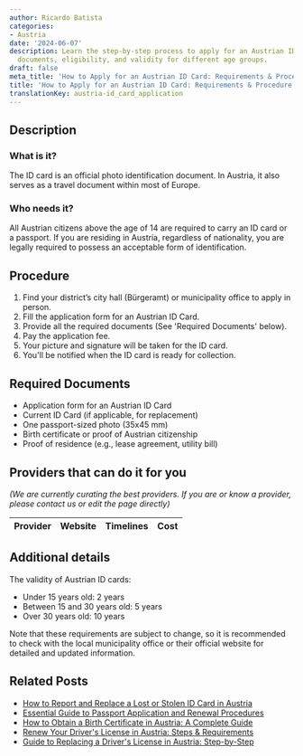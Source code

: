 ```yaml
---
author: Ricardo Batista
categories:
- Austria
date: '2024-06-07'
description: Learn the step-by-step process to apply for an Austrian ID card, required
  documents, eligibility, and validity for different age groups.
draft: false
meta_title: 'How to Apply for an Austrian ID Card: Requirements & Procedure'
title: 'How to Apply for an Austrian ID Card: Requirements & Procedure'
translationKey: austria-id_card_application
---
```


## Description
### What is it?
The ID card is an official photo identification document. In Austria, it also serves as a travel document within most of Europe.

### Who needs it?
All Austrian citizens above the age of 14 are required to carry an ID card or a passport. If you are residing in Austria, regardless of nationality, you are legally required to possess an acceptable form of identification.

## Procedure
1. Find your district’s city hall (Bürgeramt) or municipality office to apply in person.
2. Fill the application form for an Austrian ID Card. 
3. Provide all the required documents (See 'Required Documents' below).
4. Pay the application fee.
5. Your picture and signature will be taken for the ID card.
6. You'll be notified when the ID card is ready for collection. 

## Required Documents
- Application form for an Austrian ID Card
- Current ID Card (if applicable, for replacement)
- One passport-sized photo (35x45 mm)
- Birth certificate or proof of Austrian citizenship
- Proof of residence (e.g., lease agreement, utility bill)

## Providers that can do it for you

_(We are currently curating the best providers. If you are or know a provider, please contact us or edit the page directly)_

| Provider        |     Website     |     Timelines    |       Cost      |
| :-------------: | :-------------: |  :-------------: | :-------------: |

## Additional details
The validity of Austrian ID cards:
- Under 15 years old: 2 years
- Between 15 and 30 years old: 5 years
- Over 30 years old: 10 years

Note that these requirements are subject to change, so it is recommended to check with the local municipality office or their official website for detailed and updated information.
## Related Posts

- [How to Report and Replace a Lost or Stolen ID Card in Austria](https://tramitit.com/guides/austria/id_card_loss_report/)
- [Essential Guide to Passport Application and Renewal Procedures](https://tramitit.com/guides/austria/passport_application/)
- [How to Obtain a Birth Certificate in Austria: A Complete Guide](https://tramitit.com/guides/austria/birth_certificate_application/)
- [Renew Your Driver's License in Austria: Steps & Requirements](https://tramitit.com/guides/austria/drivers_license_renewal/)
- [Guide to Replacing a Driver's License in Austria: Step-by-Step](https://tramitit.com/guides/austria/replacement_drivers_license_application/)